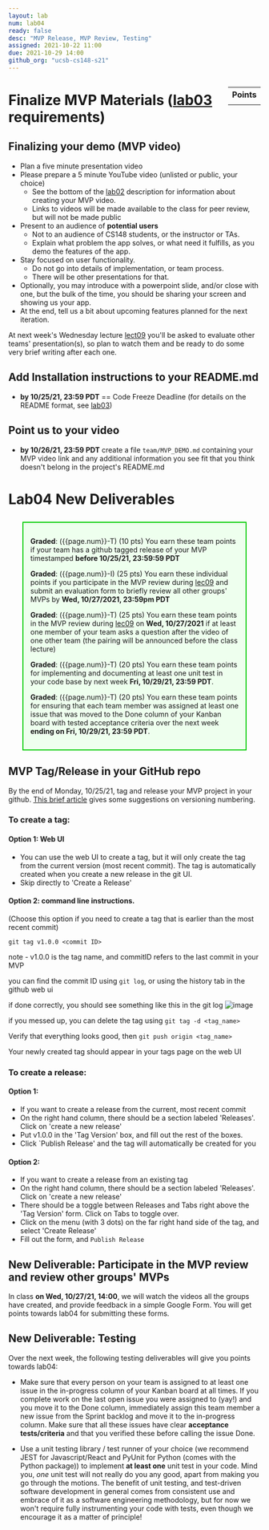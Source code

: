 ```yaml
---
layout: lab
num: lab04
ready: false
desc: "MVP Release, MVP Review, Testing"
assigned: 2021-10-22 11:00
due: 2021-10-29 14:00
github_org: "ucsb-cs148-s21"
---
```


<style>
div.grade { margin: 2em; padding: 1em; border: 2px solid #0c0; background-color: #efe; }   
</style>

<div style="float:right; width: auto;">

<table style="margin-top:1em;">
<tr>
   <th>Points</th>
</tr>
<tr>
   <td class="pointCount"></td>
</tr>
</table>

</div>


# Finalize MVP Materials ([lab03](https://ucsb-cs148.github.io/f21/lab/lab03) requirements) 

## Finalizing your demo (MVP video)

* Plan a five minute presentation video
* Please prepare a 5 minute YouTube video (unlisted or public, your choice)
  - See the bottom of the [lab02](https://ucsb-cs148.github.io/f21/lab/lab02/) description for information about creating your MVP video.
  - Links to videos will be made available to the class for peer review, but will not be made public
* Present to an audience of **potential users**
  - Not to an audience of CS148 students, or the instructor or TAs.
  - Explain what problem the app solves, or what need it fulfills, as you demo the features of
    the app.
* Stay focused on user functionality.
  - Do not go into details of implementation, or team process.
  - There will be other presentations for that.
* Optionally, you may introduce with a powerpoint slide, and/or close with one, but the bulk
  of the time, you should be sharing your screen and showing us your app.
* At the end, tell us a bit about upcoming features planned for the next iteration.

At next week's Wednesday lecture [lect09](https://ucsb-cs148.github.io/f21/lectures/lect09/) you'll be asked to evaluate other teams' presentation(s), so plan to watch them and be ready to do some very brief writing after each one.

## Add Installation instructions to your README.md 
*  **by 10/25/21, 23:59 PDT** == Code Freeze Deadline (for details on the README format, see [lab03](https://ucsb-cs148.github.io/f21/lab/lab03/)) 

## Point us to your video 
*  **by 10/26/21, 23:59 PDT** create a file `team/MVP_DEMO.md` containing your MVP video link and any additional information you see fit that you think doesn't belong in the project's README.md  


# Lab04 New Deliverables

<div class="grade" markdown="1">

**Graded**: ({{page.num}}-T) (10 pts) You earn these team points if your team has a github tagged release of your MVP timestamped **before 10/25/21, 23:59:59 PDT**

**Graded**: ({{page.num}}-I) (25 pts) You earn these individual points if you participate in the MVP review during [lec09](https://ucsb-cs148.github.io/f21/lectures/lect09/)  and submit an evaluation form to briefly review all other groups' MVPs by **Wed, 10/27/2021, 23:59pm PDT**

**Graded**: ({{page.num}}-T) (25 pts) You earn these team points in the MVP review during [lec09](https://ucsb-cs148.github.io/f21/lectures/lect09/) on **Wed, 10/27/2021** if at least one member of your team asks a question after the video of one other team (the pairing will be announced before the class lecture) 

**Graded**: ({{page.num}}-T) (20 pts) You earn these team points for implementing and documenting at least one unit test in your code base by next week **Fri, 10/29/21, 23:59 PDT**.

**Graded**: ({{page.num}}-T) (20 pts) You earn these team points for ensuring that each team member was assigned at least one issue that was moved to the Done column of your Kanban board with tested acceptance criteria over the next week **ending on Fri, 10/29/21, 23:59 PDT**.

</div>

## MVP Tag/Release in your GitHub repo
By the end of Monday, 10/25/21, tag and release your MVP project in your github. 
[This brief article](https://medium.com/@jameshamann/a-brief-guide-to-semantic-versioning-c6055d87c90e) gives some suggestions on versioning numbering.  

### To create a tag:
#### Option 1: Web UI
* You can use the web UI to create a tag, but it will only create the tag from the current version (most recent commit).
The tag is automatically created when you create a new release in the git UI.
* Skip directly to 'Create a Release'

#### Option 2: command line instructions. 
(Choose this option if you need to create a tag that is earlier than the most recent commit)

`git tag v1.0.0 <commit ID>`

note - v1.0.0 is the tag name, and commitID refers to the last commit in your MVP 

you can find the commit ID using `git log`, or using the history tab in the github web ui

if done correctly, you should see something like this in the git log
![image](https://user-images.githubusercontent.com/10558897/116512519-06006680-a87d-11eb-9ead-d6cbc0d633bd.png)

if you messed up, you can delete the tag using `git tag -d <tag_name>`

Verify that everything looks good, then `git push origin <tag_name>`

Your newly created tag should appear in your tags page on the web UI

### To create a release:

#### Option 1:
* If you want to create a release from the current, most recent commit
* On the right hand column, there should be a section labeled 'Releases'. Click on 'create a new release'
* Put v1.0.0 in the 'Tag Version' box, and fill out the rest of the boxes.
* Click `Publish Release' and the tag will automatically be created for you

#### Option 2:
* If you want to create a release from an existing tag
* On the right hand column, there should be a section labeled 'Releases'. Click on 'create a new release'
* There should be a toggle between Releases and Tabs right above the 'Tag Version' form. Click on Tabs to toggle over.
* Click on the  menu (with 3 dots) on the far right hand side of the tag, and select 'Create Release'
* Fill out the form, and `Publish Release`

## New Deliverable: Participate in the MVP review and review other groups' MVPs

In class **on Wed, 10/27/21, 14:00**, we will watch the videos all the groups have created, and provide feedback in a simple Google Form. You will get points towards lab04 for submitting these forms. 

## New Deliverable: Testing  

Over the next week, the following testing deliverables will give you points towards lab04: 

  * Make sure that every person on your team is assigned to at least one issue in the in-progress column of your Kanban board at all times. If you complete work on the last open issue you were assigned to (yay!) and you move it to the Done column, immediately assign this team member a new issue from the Sprint backlog and move it to the in-progress column. Make sure that all these issues have clear **acceptance tests/criteria** and that you verified these before calling the issue Done.   
  
  * Use a unit testing library / test runner of your choice (we recommend JEST for Javascript/React and PyUnit for Python (comes with the Python package)) to implement **at least one** unit test in your code. Mind you, *one* unit test will not really do you any good, apart from making you go through the motions. The benefit of unit testing, and test-driven software development in general comes from consistent use and embrace of it as a software engineering methodology, but for now we won't require fully instrumenting your code with tests, even though we encourage it as a matter of principle!   


 